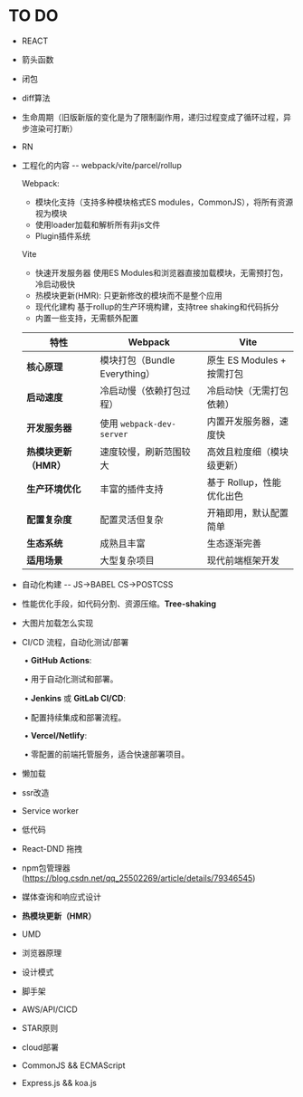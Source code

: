 # TO DO

- REACT

- 箭头函数

- 闭包

- diff算法

- 生命周期（旧版新版的变化是为了限制副作用，递归过程变成了循环过程，异步渲染可打断）

- RN

- 工程化的内容 -- webpack/vite/parcel/rollup

  Webpack: 

  - 模块化支持（支持多种模块格式ES modules，CommonJS），将所有资源视为模块 
  - 使用loader加载和解析所有非js文件
  - Plugin插件系统

  Vite

  - 快速开发服务器 使用ES Modules和浏览器直接加载模块，无需预打包，冷启动极快
  - 热模块更新(HMR): 只更新修改的模块而不是整个应用
  - 现代化建构 基于rollup的生产环境构建，支持tree shaking和代码拆分
  - 内置一些支持，无需额外配置

  | 特性                  | Webpack                       | Vite                       |
  | --------------------- | ----------------------------- | -------------------------- |
  | **核心原理**          | 模块打包（Bundle Everything） | 原生 ES Modules + 按需打包 |
  | **启动速度**          | 冷启动慢（依赖打包过程）      | 冷启动快（无需打包依赖）   |
  | **开发服务器**        | 使用 `webpack-dev-server`     | 内置开发服务器，速度快     |
  | **热模块更新（HMR）** | 速度较慢，刷新范围较大        | 高效且粒度细（模块级更新） |
  | **生产环境优化**      | 丰富的插件支持                | 基于 Rollup，性能优化出色  |
  | **配置复杂度**        | 配置灵活但复杂                | 开箱即用，默认配置简单     |
  | **生态系统**          | 成熟且丰富                    | 生态逐渐完善               |
  | **适用场景**          | 大型复杂项目                  | 现代前端框架开发           |

- 自动化构建 -- JS->BABEL CS->POSTCSS

- 性能优化手段，如代码分割、资源压缩。**Tree-shaking**

- 大图片加载怎么实现

- CI/CD 流程，自动化测试/部署

  ​	•	**GitHub Actions**:

  ​	•	用于自动化测试和部署。

  ​	•	**Jenkins** 或 **GitLab CI/CD**:

  ​	•	配置持续集成和部署流程。

  ​	•	**Vercel/Netlify**:

  ​	•	零配置的前端托管服务，适合快速部署项目。

- 懒加载

- ssr改造

- Service worker

- 低代码

- React-DND 拖拽

- npm包管理器(https://blog.csdn.net/qq_25502269/article/details/79346545)

-  媒体查询和响应式设计

- **热模块更新（HMR）**

- UMD

- 浏览器原理

- 设计模式

- 脚手架 

- AWS/API/CICD

- STAR原则

- cloud部署

- CommonJS && ECMAScript

- Express.js && koa.js